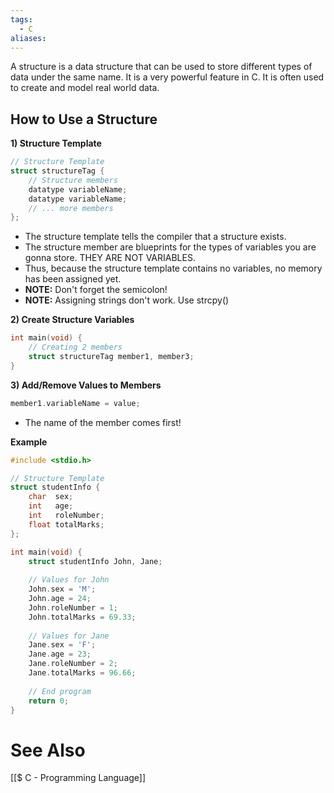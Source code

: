 ```yaml
---
tags:
  - C
aliases:
---
```

A structure is a data structure that can be used to store different types of data under the same name. It is a very powerful feature in C. It is often used to create and model real world data.

## How to Use a Structure
**1) Structure Template**
```c showlinenumbers
// Structure Template
struct structureTag {
	// Structure members
	datatype variableName;
	datatype variableName;
	// ... more members
};
```
- The structure template tells the compiler that a structure exists.
- The structure member are blueprints for the types of variables you are gonna store. THEY ARE NOT VARIABLES.
-  Thus, because the structure template contains no variables, no memory has been assigned yet.
- **NOTE:** Don't forget the semicolon!
- **NOTE:** Assigning strings don't work. Use strcpy()

**2) Create Structure Variables**
```c showlinenumbers
int main(void) {
	// Creating 2 members 
	struct structureTag member1, member3; 
}
```


**3) Add/Remove Values to Members**
```c showlinenumbers 
member1.variableName = value;
```
- The name of the member comes first!
  
**Example**
```c showlinenumbers
#include <stdio.h>

// Structure Template
struct studentInfo {
	char  sex;
	int   age;
	int   roleNumber;
	float totalMarks;
};

int main(void) {
	struct studentInfo John, Jane;
	
	// Values for John
	John.sex = 'M';
	John.age = 24;
	John.roleNumber = 1;
	John.totalMarks = 69.33;
	
	// Values for Jane
	Jane.sex = 'F';
	Jane.age = 23;
	Jane.roleNumber = 2;
	Jane.totalMarks = 96.66;
	
	// End program
	return 0;
}
```


# See Also
[[$ C - Programming Language]]